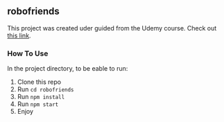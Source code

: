 ## robofriends
This project was created uder guided from the Udemy course. Check out [this link](https://kiritojx.github.io/old-robofriends/).
### How To Use
In the project directory, to be eable to run:
1. Clone this repo
2. Run `cd robofriends`
3. Run `npm install`
4. Run `npm start`
5. Enjoy


